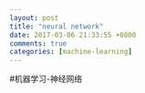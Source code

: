 ```yaml
---
layout: post
title: "neural network"
date: 2017-03-06 21:33:55 +0800
comments: true
categories: [machine-learning]
---
```

#机器学习-神经网络
